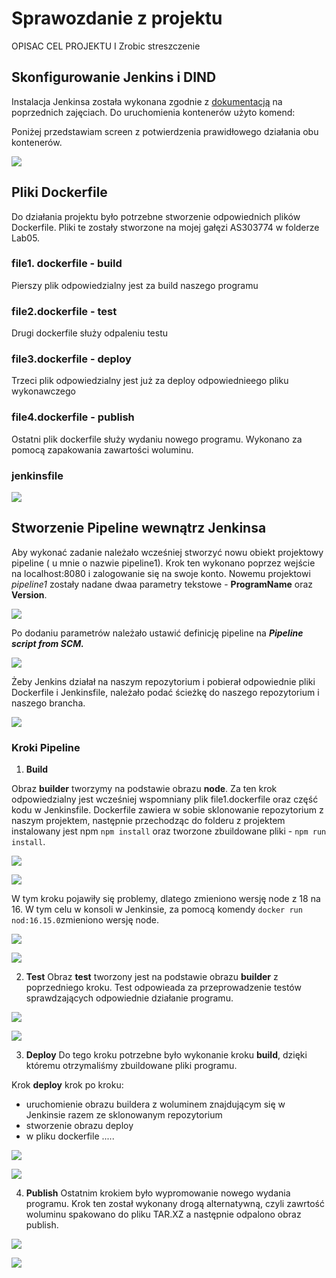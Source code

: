 # Sprawozdanie z projektu

OPISAC CEL PROJEKTU I Zrobic streszczenie 
## Skonfigurowanie Jenkins i DIND

Instalacja Jenkinsa została wykonana zgodnie z  [dokumentacją](https://www.jenkins.io/doc/book/installing/docker/) na poprzednich zajęciach. 
Do uruchomienia kontenerów użyto komend: 


Poniżej przedstawiam screen z potwierdzenia prawidłowego działania obu kontenerów. 

![](./01.png)


## Pliki Dockerfile
Do działania projektu było potrzebne stworzenie odpowiednich plików Dockerfile. Pliki te zostały stworzone na mojej  gałęzi AS303774 w folderze Lab05. 

### file1. dockerfile - build
Pierszy plik odpowiedzialny jest za build naszego programu

### file2.dockerfile - test
Drugi dockerfile służy odpaleniu testu 

### file3.dockerfile - deploy
Trzeci plik odpowiedzialny jest już za deploy odpowiednieego pliku wykonawczego

### file4.dockerfile - publish
Ostatni plik dockerfile służy wydaniu nowego programu. Wykonano za pomocą zapakowania zawartości woluminu. 
 
### jenkinsfile

![](./jenkins.png)

## Stworzenie Pipeline wewnątrz Jenkinsa

Aby wykonać zadanie należało wcześniej stworzyć nowu obiekt projektowy pipeline ( u mnie o nazwie pipeline1). 
Krok ten wykonano poprzez wejście na localhost:8080  i zalogowanie się na swoje konto. 
Nowemu projektowi *pipeline1* zostały nadane dwaa parametry tekstowe - **ProgramName** oraz **Version**.

![](./programName.png)

Po dodaniu parametrów należało ustawić definicję pipeline na ***Pipeline script from SCM.*** 


![](./jengit.png)


Żeby Jenkins działał na naszym repozytorium i pobierał odpowiednie pliki Dockerfile i Jenkinsfile, należało podać ścieżkę do naszego repozytorium i naszego brancha. 

![](./jenrepo.png)


### Kroki Pipeline

1. **Build**

Obraz **builder** tworzymy na podstawie obrazu **node**. 
Za ten krok odpowiedzialny jest wcześniej wspomniany plik file1.dockerfile oraz część kodu w Jenkinsfile. 
Dockerfile zawiera w sobie sklonowanie repozytorium z naszym projektem, następnie przechodząc do folderu z projektem instalowany jest npm `npm install` oraz tworzone zbuildowane pliki   - `npm run install`. 


![](./file1.png)


![](./build.png)


W tym kroku pojawiły się problemy, dlatego zmieniono wersję node z 18 na 16. 
W tym celu w konsoli w Jenkinsie, za pomocą komendy `docker run nod:16.15.0`zmieniono wersję node. 


![](./node.png)


![](./node2.png)


2. **Test**
Obraz **test** tworzony jest na podstawie obrazu **builder** z poprzedniego kroku. 
Test odpowieada za przeprowadzenie testów sprawdzających odpowiednie działanie programu. 


![](./file2.png)


![](./tests.png)


3. **Deploy**
Do tego kroku potrzebne było wykonanie kroku **build**, dzięki któremu otrzymaliśmy zbuildowane pliki programu. 

Krok **deploy** krok po kroku: 

- uruchomienie obrazu buildera z woluminem znajdującym się w Jenkinsie razem ze sklonowanym repozytorium 
- stworzenie obrazu deploy 
- w pliku dockerfile .....



![](./file3.png)


![](./deploy.png)



4. **Publish**
Ostatnim krokiem było wypromowanie nowego wydania programu. 
Krok ten został wykonany drogą alternatywną, czyli zawrtość woluminu spakowano do pliku TAR.XZ a następnie odpalono obraz publish. 

![](./file4.png)


![](./publish.png)


